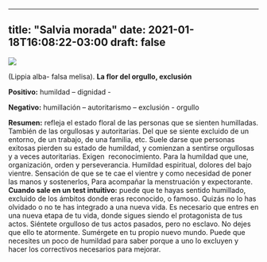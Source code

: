 
---
title: "Salvia morada"
date: 2021-01-18T16:08:22-03:00
draft: false
--- 
        

 ![](images/salvia-morada.jpg)

 



(Lippia alba- falsa melisa).
**La flor del orgullo,
 exclusión**


**Positivo:**  humildad – dignidad - 


**Negativo:**  humillación – autoritarismo – exclusión - orgullo


**Resumen:**  refleja el estado floral de las personas que se
 sienten humilladas. También de las orgullosas y autoritarias. Del que se siente
 excluido de un entorno, de un trabajo, de una familia, etc. 
Suele darse que personas exitosas pierden su estado de
 humildad, y comienzan a sentirse orgullosas y a veces autoritarias. Exigen  reconocimiento.
Para la humildad que une, organización, orden y
 perseverancia.
Humildad espiritual, dolores del bajo vientre. Sensación
 de que se te cae el vientre y como necesidad de poner las manos y sostenerlos,
 Para acompañar la menstruación y expectorante.
**Cuando sale en un
 test intuitivo:** puede que te hayas
 sentido humillado, excluido de los ámbitos donde eras reconocido, o famoso.
 Quizás no lo has olvidado o no te has integrado a una nueva vida.
Es necesario que entres en una nueva etapa de tu vida, donde sigues
 siendo el protagonista de tus actos. Siéntete orgulloso de tus actos pasados,
 pero no esclavo. No dejes que ello te atormente. Sumérgete en tu propio nuevo mundo.
Puede que necesites un poco de humildad para saber porque a uno lo
 excluyen y hacer los correctivos necesarios para mejorar.



